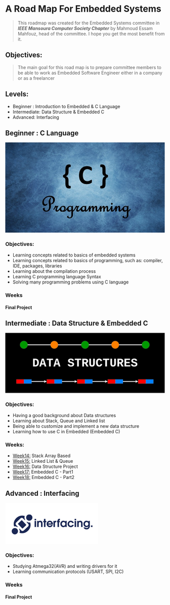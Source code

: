 # A Road Map For Embedded Systems

>This roadmap was created for the Embedded Systems committee in ***IEEE Mansoura Computer Society Chapter*** by Mahmoud Essam Mahfouz, head of the committee. I hope you get the most benefit from it.


## Objectives:

>The main goal for this road map is to prepare committee members to be able to work as Embedded Software Engineer either in a company or as a freelancer

## Levels:


- Beginner : Introduction to Embedded & C Language
- Intermediate: Data Structure & Embedded C
- Advanced: Interfacing

## Beginner : C Language
![C Language](Resources/C_Language.jpg)

### Objectives:
- Learning concepts related to basics of embedded systems 
- Learning concepts related to basics of programming, such as: compiler, IDE, packages, libraries
- Learning about the compilation process
- Learning C programming language Syntax
- Solving many programming problems using C language
### Weeks

#### Final Project
## Intermediate : Data Structure & Embedded C
![Data Structures](Resources/Data%20Structures.png)

### Objectives:
- Having a good background about Data structures
- Learning about Stack, Queue and Linked list
- Being able to customize and implement a new data structure
- Learning how to use C in Embedded (Embedded C)

### Weeks: 
- [Week14:](Weeks/Week14.md) Stack Array Based 
- [Week15:](Weeks/Week15.md) Linked List & Queue
- [Week16:](Weeks/Week16.md) Data Structure Project
- [Week17:](Weeks/Week17.md) Embedded C - Part1
- [Week18:](Weeks/Week18.md) Embedded C - Part2

## Advanced : Interfacing
![Interfacing](Resources/Interfacing.png)

### Objectives:
- Studying Atmega32(AVR) and writing drivers for it
- Learning communication protocols (USART, SPI, I2C)

### Weeks

#### Final Project